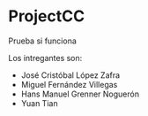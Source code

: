 # ProjectCC
Prueba si funciona

Los intregantes son:

* José Cristóbal López Zafra
* Miguel Fernández Villegas
* Hans Manuel Grenner Noguerón
* Yuan Tian


